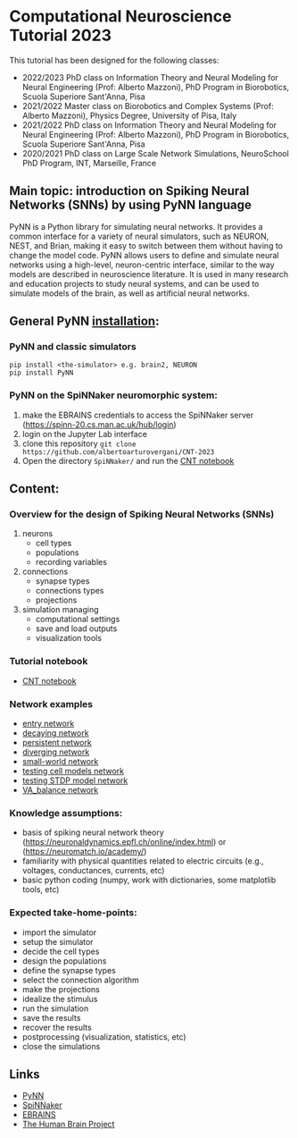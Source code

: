 # Computational Neuroscience Tutorial 2023
This tutorial has been designed for the following classes:
- 2022/2023 PhD class on Information Theory and Neural Modeling for Neural Engineering (Prof: Alberto Mazzoni), PhD Program in Biorobotics, Scuola Superiore Sant'Anna, Pisa
- 2021/2022 Master class on Biorobotics and Complex Systems (Prof: Alberto Mazzoni), Physics Degree, University of Pisa, Italy
- 2021/2022 PhD class on Information Theory and Neural Modeling for Neural Engineering (Prof: Alberto Mazzoni), PhD Program in Biorobotics, Scuola Superiore Sant'Anna, Pisa
- 2020/2021 PhD class on Large Scale Network Simulations, NeuroSchool PhD Program, INT, Marseille, France

## Main topic: introduction on Spiking Neural Networks (SNNs) by using PyNN language 

PyNN is a Python library for simulating neural networks. It provides a common interface for a variety of neural simulators, such as NEURON, NEST, and Brian, making it easy to switch between them without having to change the model code. PyNN allows users to define and simulate neural networks using a high-level, neuron-centric interface, similar to the way models are described in neuroscience literature. It is used in many research and education projects to study neural systems, and can be used to simulate models of the brain, as well as artificial neural networks.

## General PyNN [installation](http://neuralensemble.org/docs/PyNN/installation.html#installing-nest-and-pynest):
### PyNN and classic simulators
```
pip install <the-simulator> e.g. brain2, NEURON
pip install PyNN
```

### PyNN on the SpiNNaker neuromorphic system:

1. make the EBRAINS credentials to access the SpiNNaker server (https://spinn-20.cs.man.ac.uk/hub/login)
1. login on the Jupyter Lab interface
1. clone this repository `git clone https://github.com/albertoarturovergani/CNT-2023`
1. Open the directory `SpiNNaker/` and run the [CNT notebook](SpiNNaker/CNT_notebook.ipynb)

## Content:

### Overview for the design of Spiking Neural Networks (SNNs)

1. neurons
    - cell types
    - populations
    - recording variables
1. connections
    - synapse types
    - connections types
    - projections
3. simulation managing
    - computational settings
    - save and load outputs
    - visualization tools

### Tutorial notebook

- [CNT notebook](SpiNNaker/CNT_notebook.ipynb)

### Network examples 

- [entry network](SpiNNaker/eg_entry-network.ipynb)
- [decaying network](SpiNNaker/eg_decaying-network.ipynb)
- [persistent network](SpiNNaker/eg_persistent-network.ipynb)
- [diverging network](SpiNNaker/eg_diverging-network.ipynb)
- [small-world network](SpiNNaker/eg_small-world-network.ipynb)
- [testing cell models network](SpiNNaker/eg_testing-cell-models-network.ipynb)
- [testing STDP model network](SpiNNaker/eg_testing-STDP-model-network.ipynb)
- [VA_balance network](SpiNNaker/eg_balance-network.ipynb)

### Knowledge assumptions: 

- basis of spiking neural network theory (https://neuronaldynamics.epfl.ch/online/index.html) or (https://neuromatch.io/academy/)
- familiarity with physical quantities related to electric circuits (e.g., voltages, conductances, currents, etc)
- basic python coding (numpy, work with dictionaries, some matplotlib tools, etc)

### Expected take-home-points: 

- import the simulator
- setup the simulator
- decide the cell types 
- design the populations
- define the synapse types
- select the connection algorithm
- make the projections 
- idealize the stimulus
- run the simulation
- save the results
- recover the results
- postprocessing (visualization, statistics, etc)
- close the simulations

## Links
- [PyNN](http://neuralensemble.org/docs/PyNN/index.html)
- [SpiNNaker](http://apt.cs.manchester.ac.uk/projects/SpiNNaker/)
- [EBRAINS](https://ebrains.eu/)
- [The Human Brain Project](https://www.humanbrainproject.eu/en/)
